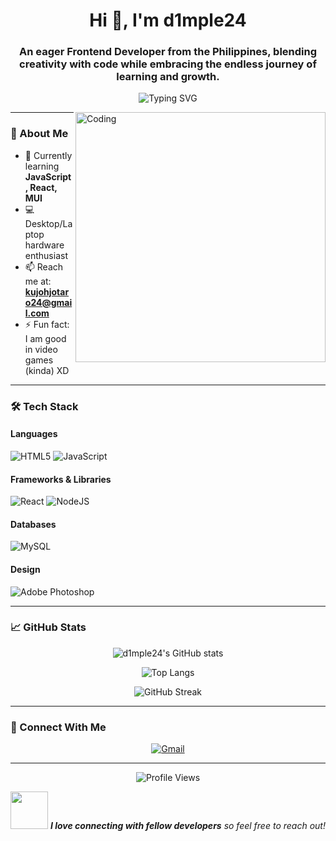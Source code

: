 <h1 align="center">Hi 👋, I'm d1mple24</h1>
<h3 align="center">An eager Frontend Developer from the Philippines, blending creativity with code while embracing the endless journey of learning and growth.</h3>

<p align="center">
  <img src="https://readme-typing-svg.demolab.com?font=Fira+Code&pause=1000&color=22D3EE&center=true&vCenter=true&width=435&lines=Turning+ideas+into+reality;Clean+code+enthusiast;Always+learning+new+tech" alt="Typing SVG" />
</p>

<img align="right" alt="Coding" width="400" src="https://media4.giphy.com/media/v1.Y2lkPTc5MGI3NjExYWczZmN3ZWh4ZnY0Ynh4bHA2Z2J5ZGxqazI4anNneXl2YmRheTdkayZlcD12MV9pbnRlcm5hbF9naWZfYnlfaWQmY3Q9Zw/bGgsc5mWoryfgKBx1u/giphy.gif">

---

### 🚀 About Me

- 🌱 Currently learning **JavaScript, React, MUI**  
- 💻 Desktop/Laptop hardware enthusiast  
- 📫 Reach me at: **kujohjotaro24@gmail.com**
- ⚡ Fun fact: I am good in video games (kinda) XD

---

### 🛠 Tech Stack

#### Languages
![HTML5](https://img.shields.io/badge/html5-%23E34F26.svg?style=for-the-badge&logo=html5&logoColor=white)
![JavaScript](https://img.shields.io/badge/javascript-%23323330.svg?style=for-the-badge&logo=javascript&logoColor=%23F7DF1E)

#### Frameworks & Libraries
![React](https://img.shields.io/badge/react-%2320232a.svg?style=for-the-badge&logo=react&logoColor=%2361DAFB)
![NodeJS](https://img.shields.io/badge/node.js-6DA55F?style=for-the-badge&logo=node.js&logoColor=white)

#### Databases
![MySQL](https://img.shields.io/badge/mysql-%2300f.svg?style=for-the-badge&logo=mysql&logoColor=white)

#### Design
![Adobe Photoshop](https://img.shields.io/badge/adobe%20photoshop-%2331A8FF.svg?style=for-the-badge&logo=adobe%20photoshop&logoColor=white)

---

### 📈 GitHub Stats

<div align="center">
  
  ![d1mple24's GitHub stats](https://github-readme-stats.vercel.app/api?username=d1mple-24&show_icons=true&theme=radical)
  
  ![Top Langs](https://github-readme-stats.vercel.app/api/top-langs/?username=d1mple-24&layout=compact&theme=radical)
  
  ![GitHub Streak](https://streak-stats.demolab.com/?user=d1mple-24&theme=radical)
  
</div>

---

### 🤝 Connect With Me

<p align="center">
  <a href="mailto:kujohjotaro24@gmail.com">
    <img src="https://img.shields.io/badge/Gmail-D14836?style=for-the-badge&logo=gmail&logoColor=white" alt="Gmail"/>
  </a>
</p>

---

<p align="center">
  <img src="https://komarev.com/ghpvc/?username=d1mple-24&label=Profile%20views&color=0e75b6&style=flat" alt="Profile Views" /> 
</p>

<p align="center"> 
  <img src="https://media.giphy.com/media/LnQjpWaON8nhr21vNW/giphy.gif" width="60"> 
  <em><b>I love connecting with fellow developers</b> so feel free to reach out!</em> 
</p>
